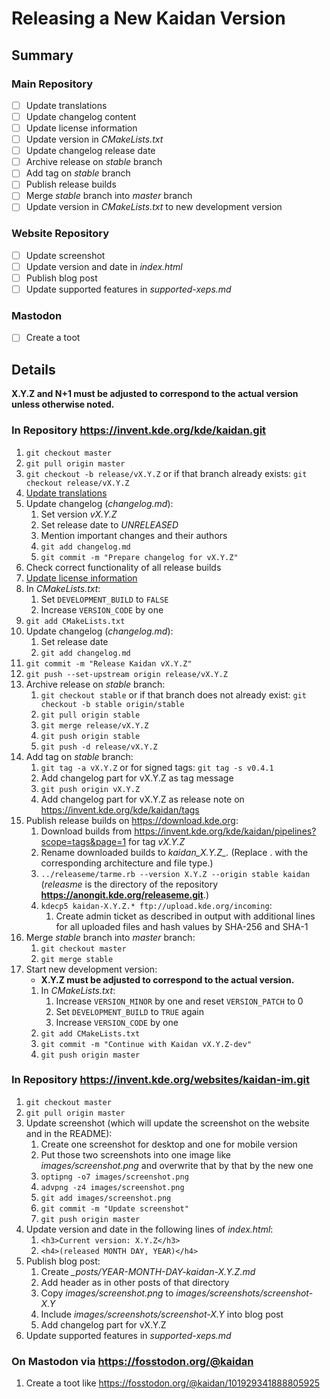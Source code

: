 # Releasing a New Kaidan Version

## Summary

### Main Repository

* [ ] Update translations
* [ ] Update changelog content
* [ ] Update license information
* [ ] Update version in *CMakeLists.txt*
* [ ] Update changelog release date
* [ ] Archive release on *stable* branch
* [ ] Add tag on *stable* branch
* [ ] Publish release builds
* [ ] Merge *stable* branch into *master* branch
* [ ] Update version in *CMakeLists.txt* to new development version

### Website Repository

* [ ] Update screenshot
* [ ] Update version and date in *index.html*
* [ ] Publish blog post
* [ ] Update supported features in *supported-xeps.md*

### Mastodon

* [ ] Create a toot

## Details

**X.Y.Z and N+1 must be adjusted to correspond to the actual version unless otherwise noted.**

### In Repository **https://invent.kde.org/kde/kaidan.git**

1. `git checkout master`
1. `git pull origin master`
1. `git checkout -b release/vX.Y.Z` or if that branch already exists: `git checkout release/vX.Y.Z`
1. [Update translations](translation.md)
1. Update changelog (*changelog.md*):
	1. Set version *vX.Y.Z*
	1. Set release date to *UNRELEASED*
	1. Mention important changes and their authors
	1. `git add changelog.md`
	1. `git commit -m "Prepare changelog for vX.Y.Z"`
1. Check correct functionality of all release builds
1. [Update license information](license.md)
1. In *CMakeLists.txt*:
	1. Set `DEVELOPMENT_BUILD` to `FALSE`
	1. Increase `VERSION_CODE` by one
1. `git add CMakeLists.txt`
1. Update changelog (*changelog.md*):
	1. Set release date
	1. `git add changelog.md`
1. `git commit -m "Release Kaidan vX.Y.Z"`
1. `git push --set-upstream origin release/vX.Y.Z`
1. Archive release on *stable* branch:
	1. `git checkout stable` or if that branch does not already exist: `git checkout -b stable origin/stable`
	1. `git pull origin stable`
	1. `git merge release/vX.Y.Z`
	1. `git push origin stable`
	1. `git push -d release/vX.Y.Z`
1. Add tag on *stable* branch:
	1. `git tag -a vX.Y.Z` or for signed tags: `git tag -s v0.4.1`
	1. Add changelog part for vX.Y.Z as tag message
	1. `git push origin vX.Y.Z`
	1. Add changelog part for vX.Y.Z as release note on https://invent.kde.org/kde/kaidan/tags
1. Publish release builds on https://download.kde.org:
	1. Download builds from https://invent.kde.org/kde/kaidan/pipelines?scope=tags&page=1 for tag *vX.Y.Z*
	1. Rename downloaded builds to *kaidan_X.Y.Z_<architecture>.<type>* (Replace <architecture>.<type> with the corresponding architecture and file type.)
	1. `../releaseme/tarme.rb --version X.Y.Z --origin stable kaidan` (*releasme* is the directory of the repository **https://anongit.kde.org/releaseme.git**.)
	1. `kdecp5 kaidan-X.Y.Z.* ftp://upload.kde.org/incoming`:
		1. Create admin ticket as described in output with additional lines for all uploaded files and hash values by SHA-256 and SHA-1
1. Merge *stable* branch into *master* branch:
	1. `git checkout master`
	1. `git merge stable`
1. Start new development version:
	* **X.Y.Z must be adjusted to correspond to the actual version.**
	1. In *CMakeLists.txt*:
		1. Increase `VERSION_MINOR` by one and reset `VERSION_PATCH` to 0
		1. Set `DEVELOPMENT_BUILD` to `TRUE` again
		1. Increase `VERSION_CODE` by one
	1. `git add CMakeLists.txt`
	1. `git commit -m "Continue with Kaidan vX.Y.Z-dev"`
	1. `git push origin master`

### In Repository **https://invent.kde.org/websites/kaidan-im.git**

1. `git checkout master`
1. `git pull origin master`
1. Update screenshot (which will update the screenshot on the website and in the README):
	1. Create one screenshot for desktop and one for mobile version
	1. Put those two screenshots into one image like *images/screenshot.png* and overwrite that by that by the new one
	1. `optipng -o7 images/screenshot.png`
	1. `advpng -z4 images/screenshot.png`
	1. `git add images/screenshot.png`
	1. `git commit -m "Update screenshot"`
	1. `git push origin master`
1. Update version and date in the following lines of *index.html*:
	1. `<h3>Current version: X.Y.Z</h3>`
	1. `<h4>(released MONTH DAY, YEAR)</h4>`
1. Publish blog post:
	1. Create *_posts/YEAR-MONTH-DAY-kaidan-X.Y.Z.md*
	1. Add header as in other posts of that directory
	1. Copy *images/screenshot.png* to *images/screenshots/screenshot-X.Y*
	1. Include *images/screenshots/screenshot-X.Y* into blog post
	1. Add changelog part for vX.Y.Z
1. Update supported features in *supported-xeps.md*

### On Mastodon via **https://fosstodon.org/@kaidan**

1. Create a toot like https://fosstodon.org/@kaidan/101929341888805925
